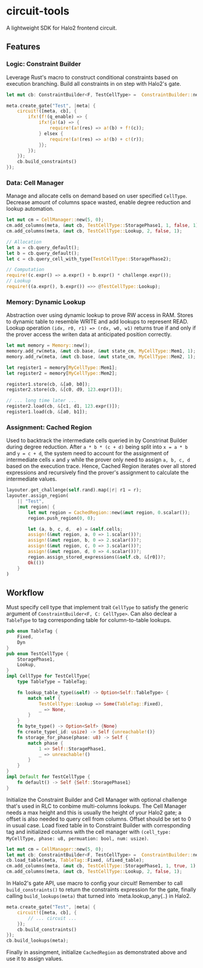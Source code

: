 # circuit-tools
A lightweight SDK for Halo2 frontend circuit.
## Features
### Logic: Constraint Builder
Leverage Rust's macro to construct conditional constraints based on execution branching. Build all constraints in on step with Halo2's gate.
```rust
let mut cb: ConstraintBuilder<F, TestCellType> =  ConstraintBuilder::new(4,  None, None);

meta.create_gate("Test", |meta| {
    circuit!([meta, cb], {
        ifx!(f!(q_enable) => {
            ifx!{a!(a) => {
                require!(a!(res) => a!(b) + f!(c)); 
            } elsex {
                require!(a!(res) => a!(b) + c!(r));  
            }};
        });
    });
    cb.build_constraints()
});
```
### Data: Cell Manager
Manage and allocate cells on demand based on user specified `CellType`. Decrease amount of columns space wasted, enable degree reduction and lookup automation.
```rust
let mut cm = CellManager::new(5, 0);
cm.add_columns(meta, &mut cb, TestCellType::StoragePhase1, 1, false, 1);
cm.add_columns(meta, &mut cb, TestCellType::Lookup, 2, false, 1);

// Allocation
let a = cb.query_default();
let b = cb.query_default();
let c = cb.query_cell_with_type(TestCellType::StoragePhase2);

// Computation
require!(c.expr() => a.expr() + b.expr() * challenge.expr());
// Lookup
require!((a.expr(), b.expr()) =>> @TestCellType::Lookup);

```
### Memory: Dynamic Lookup
Abstraction over using dynamic lookup to prove RW access in RAM. Stores to dynamic table to resemble WRITE and add lookups to represent READ. Lookup operation `(idx, r0, r1) => (rdx, w0, w1)` returns true if and only if the prover access the writen data at anticipated position correctly.
```rust
let mut memory = Memory::new();
memory.add_rw(meta, &mut cb.base, &mut state_cm, MyCellType::Mem1, 1);
memory.add_rw(meta, &mut cb.base, &mut state_cm, MyCellType::Mem2, 1);

let register1 = memory[MyCellType::Mem1];
let register2 = memory[MyCellType::Mem2];

register1.store(cb, &[a0, b0]);
register2.store(cb, &[c0, d9, 123.expr()]);

// ... long time later ...
register2.load(cb, &[c1, d1, 123.expr()]);
register1.load(cb, &[a0, b1]);

```
### Assignment: Cached Region
Used to backtrack the intermediate cells queried in by Constrinat Builder during degree reduction. After `a * b * (c + d)` being split into `x = a * b` and `y = c + d`, the system need to account for the assignment of intermediate cells `x` and `y` while the prover only need to assign `a, b, c, d` based on the execution trace. Hence, Cached Region iterates over all stored expressions and recursively find the prover's assignment to calculate the intermediate values.
```rust
layouter.get_challenge(self.rand).map(|r| r1 = r);
layouter.assign_region(
    || "Test", 
    |mut region| {
        let mut region = CachedRegion::new(&mut region, 0.scalar());
        region.push_region(0, 0);

        let (a, b, c, d,  e) = &self.cells;
        assign!(&mut region, a, 0 => 1.scalar())?;
        assign!(&mut region, b, 0 => 2.scalar())?;
        assign!(&mut region, c, 0 => 3.scalar())?;
        assign!(&mut region, d, 0 => 4.scalar())?;
        region.assign_stored_expressions(&self.cb, &[r0])?;
        Ok(())
    }
)
```
## Workflow
Must specify cell type that implement trait `CellType` to satisfy the generic argument of `ConstraintBuilder<F, C: CellType>`. Can also declear a `TableType` to tag corresponding table for column-to-table lookups.
```rust
pub enum TableTag {
    Fixed,
    Dyn
}
pub enum TestCellType {
    StoragePhase1,
    Lookup,
}
impl CellType for TestCellType{
    type TableType = TableTag;

    fn lookup_table_type(&self) -> Option<Self::TableType> {
        match self {
            TestCellType::Lookup => Some(TableTag::Fixed),
            _ => None,
        }
    }
    fn byte_type() -> Option<Self> {None}
    fn create_type(_id: usize) -> Self {unreachable!()}
    fn storage_for_phase(phase: u8) -> Self {
        match phase {
            1 => Self::StoragePhase1,
            _ => unreachable!()
        }
    }
}
impl Default for TestCellType {
    fn default() -> Self {Self::StoragePhase1}
}
```
Initialize the Constraint Builder and Cell Manager with optional challenge that's used in RLC to conbime multi-columns lookups. The Cell Manager needs a max height and this is usually the height of your Halo2 gate; a offset is also needed to query cell from columns. Offset should be set to 0 in usual case. Load fixed table in to Constraint Builder with corresponding tag and initialized columns with the cell manager with `(cell_type: MyCellType, phase: u8, permuation: bool, num: usize)`.
```rust
let mut cm = CellManager::new(5, 0);
let mut cb: ConstraintBuilder<F, TestCellType> =  ConstraintBuilder::new(4,  Some(cm), Some(challenge));
cb.load_table(meta, TableTag::Fixed, &fixed_table);
cm.add_columns(meta, &mut cb, TestCellType::StoragePhase1, 1, true, 1);
cm.add_columns(meta, &mut cb, TestCellType::Lookup, 2, false, 1);
```
In Halo2's gate API, use macro to config your circuit! Remember to call `build_constraints()` to return the constraints expression for the gate, finally calling `build_lookups(meta)` that turned into `meta.lookup_any(..) in Halo2.
```rust
meta.create_gate("Test", |meta| {
    circuit!([meta, cb], {
        // ... circuit ...
    });
    cb.build_constraints()
});
cb.build_lookups(meta);
```
Finally in assingment, initialize `CachedRegion` as demonstrated above and use it to assign values.
